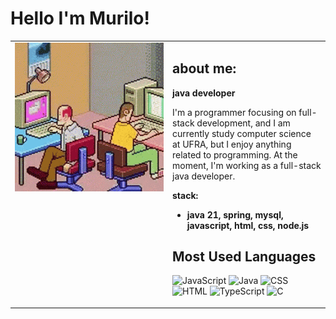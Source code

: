 # Hello I'm Murilo!

<div align="left">
  <table border="0">
    <tr>
      <td width="50%" valign="top">
        
<img width="100%" src="https://raw.githubusercontent.com/mmelodev/mmelodev/refs/heads/main/pixel-game.gif" alt="Coding GIF" />

  </td>
  <td width="50%" valign="top">

## about me:
**java developer**

I'm a programmer focusing on full-stack development, and I am currently study computer science at UFRA, but I enjoy anything related to programming. At the moment, I'm working as a full-stack java developer.

**stack:**
- **java 21, spring, mysql, javascript, html, css, node.js**

## Most Used Languages

![JavaScript](https://img.shields.io/badge/JavaScript-47.28%25-F7DF1E?style=flat&logo=javascript&logoColor=black)
![Java](https://img.shields.io/badge/Java-25.40%25-007396?style=flat&logo=java&logoColor=white)
![CSS](https://img.shields.io/badge/CSS-18.90%25-1572B6?style=flat&logo=css3&logoColor=white)
![HTML](https://img.shields.io/badge/HTML-8.10%25-E34F26?style=flat&logo=html5&logoColor=white)
![TypeScript](https://img.shields.io/badge/TypeScript-5.72%25-3178C6?style=flat&logo=typescript&logoColor=white)
![C](https://img.shields.io/badge/C-0.48%25-A8B9CC?style=flat&logo=c&logoColor=white)

</td>
  </tr>
  </table>
</div>
